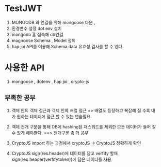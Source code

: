 # TestJWT

1. MONGODB 와 연결을 위해 mongoose 다운 ,
2. 환경변수 설정 dot env 설치
3. mongodb 홈 접속해 db연결
4. mognoose Schema , Model 정의
5. hap joi API를 이용해 Schema data 유효성 검사를 할 수 있다.

# 사용한 API

1. mongoose , dotenv , hap joi , crypto-js

## 부족한 공부

1. 객체 안의 객체 접근과 객체 안의 배열 접근 => 배열도 등장하고 복잡해 질 수록 내가 원하는 데이터에 접근 할 수 있는 연습필요.

2. 객체 전개 구문을 통해 DB에 hashing된 패스워드를 제외한 모든 데이터가 들어 갈 수 있게 해야한다. ==> 전개구문 좀 더 공부

3. CryptoJS import 하는 과정에서 cryptoJS -> CryptoJS 정확하게 확인

4. CryptoJS sign(res.header)에 데이터를 담고 verfify 할때 sign(req.header(verfifytoken))에 담은 데이터를 사용
